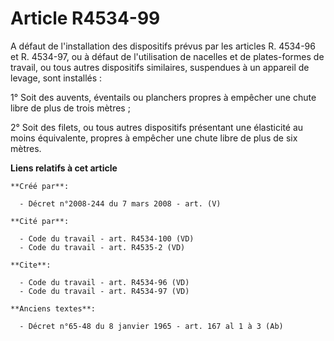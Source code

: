 # Article R4534-99

A défaut de l'installation des dispositifs prévus par les articles R. 4534-96 et R. 4534-97, ou à défaut de l'utilisation de
nacelles et de plates-formes de travail, ou tous autres dispositifs similaires, suspendues à un appareil de levage, sont
installés : 

1° Soit des auvents, éventails ou planchers propres à empêcher une chute libre de plus de trois mètres ; 

2° Soit des filets, ou tous autres dispositifs présentant une élasticité au moins équivalente, propres à empêcher une chute
libre de plus de six mètres.

**Liens relatifs à cet article**

	**Créé par**:

	  - Décret n°2008-244 du 7 mars 2008 - art. (V)

	**Cité par**:

	  - Code du travail - art. R4534-100 (VD)
	  - Code du travail - art. R4535-2 (VD)

	**Cite**:

	  - Code du travail - art. R4534-96 (VD)
	  - Code du travail - art. R4534-97 (VD)

	**Anciens textes**:

	  - Décret n°65-48 du 8 janvier 1965 - art. 167 al 1 à 3 (Ab)
